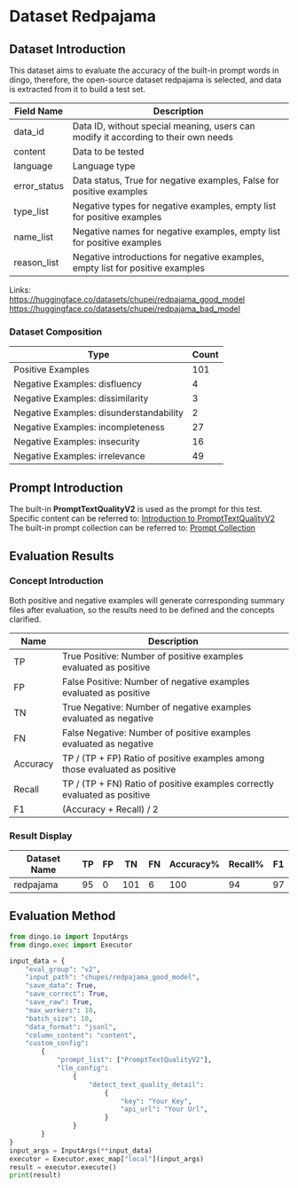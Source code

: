 # Dataset Redpajama

## Dataset Introduction
This dataset aims to evaluate the accuracy of the built-in prompt words in dingo, therefore, the open-source dataset redpajama is selected, and data is extracted from it to build a test set.

| Field Name   | Description                                                                        |
|--------------|------------------------------------------------------------------------------------|
| data_id      | Data ID, without special meaning, users can modify it according to their own needs |
| content      | Data to be tested                                                                  |
| language     | Language type                                                                      |
| error_status | Data status, True for negative examples, False for positive examples               |
| type_list    | Negative types for negative examples, empty list for positive examples             |
| name_list    | Negative names for negative examples, empty list for positive examples             |
| reason_list  | Negative introductions for negative examples, empty list for positive examples     |

Links:<br>
https://huggingface.co/datasets/chupei/redpajama_good_model<br>
https://huggingface.co/datasets/chupei/redpajama_bad_model

### Dataset Composition
| Type                                    | Count |
|-----------------------------------------|-------|
| Positive Examples                       | 101   |
| Negative Examples: disfluency           | 4     |
| Negative Examples: dissimilarity        | 3     |
| Negative Examples: disunderstandability | 2     |
| Negative Examples: incompleteness       | 27    |
| Negative Examples: insecurity           | 16    |
| Negative Examples: irrelevance          | 49    |

## Prompt Introduction
The built-in **PromptTextQualityV2** is used as the prompt for this test.<br>
Specific content can be referred to: [Introduction to PromptTextQualityV2](../../../dingo/model/prompt/prompt_text_quality.py)<br>
The built-in prompt collection can be referred to: [Prompt Collection](../../../dingo/model/prompt)

## Evaluation Results
### Concept Introduction
Both positive and negative examples will generate corresponding summary files after evaluation, so the results need to be defined and the concepts clarified.

| Name     | Description                                                                 |
|----------|-----------------------------------------------------------------------------|
| TP       | True Positive: Number of positive examples evaluated as positive            |
| FP       | False Positive: Number of negative examples evaluated as positive           |
| TN       | True Negative: Number of negative examples evaluated as negative            |
| FN       | False Negative: Number of positive examples evaluated as negative           |
| Accuracy | TP / (TP + FP) Ratio of positive examples among those evaluated as positive |
| Recall   | TP / (TP + FN) Ratio of positive examples correctly evaluated as positive   |
| F1       | (Accuracy + Recall) / 2                                                     |

### Result Display
| Dataset Name | TP | FP | TN  | FN | Accuracy% | Recall% | F1 |
|--------------|----|----|-----|----|-----------|---------|----|
| redpajama    | 95 | 0  | 101 | 6  | 100       | 94      | 97 |

## Evaluation Method

```python
from dingo.io import InputArgs
from dingo.exec import Executor

input_data = {
    "eval_group": "v2",
    "input_path": "chupei/redpajama_good_model",
    "save_data": True,
    "save_correct": True,
    "save_raw": True,
    "max_workers": 10,
    "batch_size": 10,
    "data_format": "jsonl",
    "column_content": "content",
    "custom_config":
        {
            "prompt_list": ["PromptTextQualityV2"],
            "llm_config":
                {
                    "detect_text_quality_detail":
                        {
                            "key": "Your Key",
                            "api_url": "Your Url",
                        }
                }
        }
}
input_args = InputArgs(**input_data)
executor = Executor.exec_map["local"](input_args)
result = executor.execute()
print(result)
```
